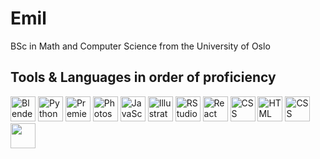 # Emil

BSc in Math and Computer Science from the University of Oslo

## Tools & Languages in order of proficiency

<p align="left">
  <!-- Blender -->
  <img src="https://cdn.jsdelivr.net/gh/devicons/devicon/icons/blender/blender-original.svg" alt="Blender" width="40" height="40"/>
  <!-- Python -->
  <img src="https://cdn.jsdelivr.net/gh/devicons/devicon/icons/python/python-original.svg" alt="Python" width="40" height="40"/>
  <!-- Premiere -->
  <img src="https://upload.wikimedia.org/wikipedia/commons/4/40/Adobe_Premiere_Pro_CC_icon.svg" alt="Premiere" width="40" height="40"/>
  <!-- Photoshop -->
  <img src="https://upload.wikimedia.org/wikipedia/commons/a/af/Adobe_Photoshop_CC_icon.svg" alt="Photoshop" width="40" height="40"/>
  <!-- JavaScript -->
  <img src="https://cdn.jsdelivr.net/gh/devicons/devicon/icons/javascript/javascript-original.svg" alt="JavaScript" width="40" height="40"/>
  <!-- Illustrator -->
  <img src="https://upload.wikimedia.org/wikipedia/commons/f/fb/Adobe_Illustrator_CC_icon.svg" alt="Illustrator" width="40" height="40"/>
  <!-- RStudio -->
  <img src="https://cdn.jsdelivr.net/gh/devicons/devicon/icons/rstudio/rstudio-original.svg" alt="RStudio" width="40" height="40"/>
  <!-- React -->
  <img src="https://cdn.jsdelivr.net/gh/devicons/devicon/icons/react/react-original.svg" alt="React" width="40" height="40"/>
  <!-- Figma -->
  <img src="https://cdn.jsdelivr.net/gh/devicons/devicon@latest/icons/figma/figma-original.svg" alt="CSS" width="40" height="40"/>
  <!-- HTML -->
  <img src="https://cdn.jsdelivr.net/gh/devicons/devicon/icons/html5/html5-original.svg" alt="HTML" width="40" height="40"/>
  <!-- CSS -->
  <img src="https://cdn.jsdelivr.net/gh/devicons/devicon/icons/css3/css3-original.svg" alt="CSS" width="40" height="40"/>
  <!-- PostgreSQL -->
  <img src="https://cdn.jsdelivr.net/gh/devicons/devicon@latest/icons/postgresql/postgresql-original.svg" width="40" height="40"/>
</p>
